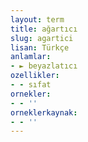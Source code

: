 ```yaml
---
layout: term
title: ağartıcı
slug: agartici
lisan: Türkçe
anlamlar:
- ► beyazlatıcı
ozellikler:
- - sıfat
ornekler:
- - ''
orneklerkaynak:
- - ''
---
```

